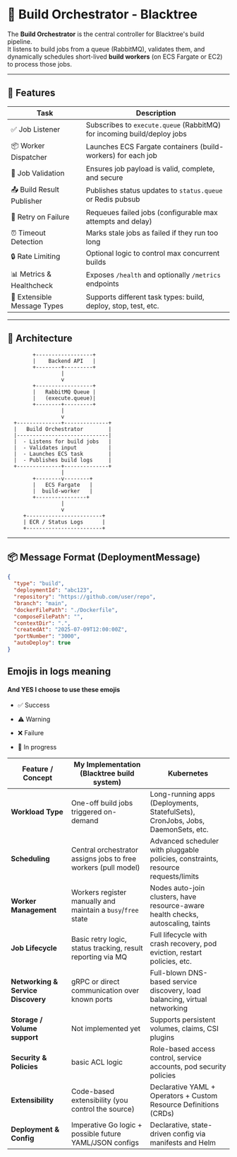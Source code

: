 # 🧠 Build Orchestrator - Blacktree

The **Build Orchestrator** is the central controller for Blacktree's build pipeline.  
It listens to build jobs from a queue (RabbitMQ), validates them, and dynamically schedules short-lived **build workers** (on ECS Fargate or EC2) to process those jobs.

---

## 🚀 Features

| Task                        | Description                                                             |
| --------------------------- | ----------------------------------------------------------------------- |
| ✅ Job Listener             | Subscribes to `execute.queue` (RabbitMQ) for incoming build/deploy jobs |
| 📦 Worker Dispatcher        | Launches ECS Fargate containers (build-workers) for each job            |
| 🧾 Job Validation           | Ensures job payload is valid, complete, and secure                      |
| 📤 Build Result Publisher   | Publishes status updates to `status.queue` or Redis pubsub              |
| 🔁 Retry on Failure         | Requeues failed jobs (configurable max attempts and delay)              |
| ⏰ Timeout Detection        | Marks stale jobs as failed if they run too long                         |
| 🔒 Rate Limiting            | Optional logic to control max concurrent builds                         |
| 📊 Metrics & Healthcheck    | Exposes `/health` and optionally `/metrics` endpoints                   |
| 🌱 Extensible Message Types | Supports different task types: build, deploy, stop, test, etc.          |

---

## 🧱 Architecture

            +------------------+
            |    Backend API   |
            +--------+---------+
                     |
                     v
            +------------------+
            |   RabbitMQ Queue |
            |   (execute.queue)|
            +--------+---------+
                     |
                     v
      +--------------+--------------+
      |   Build Orchestrator        |
      |-----------------------------|
      |  - Listens for build jobs   |
      |  - Validates input          |
      |  - Launches ECS task        |
      |  - Publishes build logs     |
      +--------------+--------------+
                     |
            +--------v--------+
            |   ECS Fargate   |
            |  build-worker   |
            +----------------+
                     |
                     v
         +------------------------+
         | ECR / Status Logs      |
         +------------------------+

---

## 📦 Message Format (DeploymentMessage)

```json
{
  "type": "build",
  "deploymentId": "abc123",
  "repository": "https://github.com/user/repo",
  "branch": "main",
  "dockerFilePath": "./Dockerfile",
  "composeFilePath": "",
  "contextDir": ".",
  "createdAt": "2025-07-09T12:00:00Z",
  "portNumber": "3000",
  "autoDeploy": true
}
```


## Emojis in logs meaning 
#### And YES I choose to use these emojis
- ✅ Success

- ⚠️ Warning

- ❌ Failure

- 🔄 In progress


| Feature / Concept                  | **My Implementation (Blacktree build system)**               | **Kubernetes**                                                                    |
| ---------------------------------- | -------------------------------------------------------------- | --------------------------------------------------------------------------------- |
| **Workload Type**                  | One-off build jobs triggered on-demand                         | Long-running apps (Deployments, StatefulSets), CronJobs, Jobs, DaemonSets, etc.   |
| **Scheduling**                     | Central orchestrator assigns jobs to free workers (pull model) | Advanced scheduler with pluggable policies, constraints, resource requests/limits |
| **Worker Management**              | Workers register manually and maintain a `busy`/`free` state   | Nodes auto-join clusters, have resource-aware health checks, autoscaling, taints  |
| **Job Lifecycle**                  | Basic retry logic, status tracking, result reporting via MQ    | Full lifecycle with crash recovery, pod eviction, restart policies, etc.          |
| **Networking & Service Discovery** | gRPC or direct communication over known ports                  | Full-blown DNS-based service discovery, load balancing, virtual networking        |
| **Storage / Volume support**       | Not implemented yet                                            | Supports persistent volumes, claims, CSI plugins                                  |
| **Security & Policies**            | basic ACL logic                         | Role-based access control, service accounts, pod security policies                |
| **Extensibility**                  | Code-based extensibility (you control the source)              | Declarative YAML + Operators + Custom Resource Definitions (CRDs)                 |
| **Deployment & Config**            | Imperative Go logic + possible future YAML/JSON configs        | Declarative, state-driven config via manifests and Helm                           |

